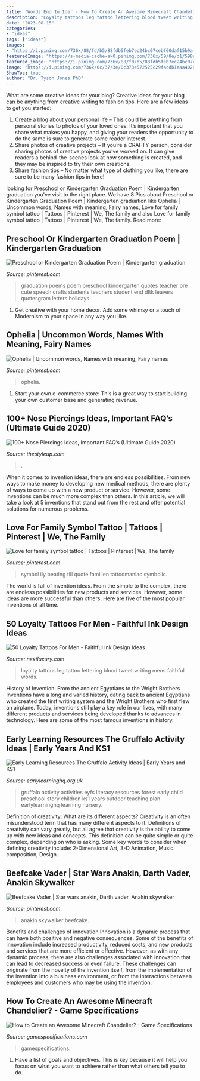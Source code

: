 ```yaml
---
title: "Words End In Ider - How To Create An Awesome Minecraft Chandelier?"
description: "Loyalty tattoos leg tattoo lettering blood tweet writing mens faithful words"
date: "2023-08-15"
categories:
- "ideas"
tags: ["ideas"]
images:
- "https://i.pinimg.com/736x/88/fd/b5/88fdb5feb7ec24bc07cebf60daf15b9a--darth-vader-star-wars-darth.jpg"
featuredImage: "https://s-media-cache-ak0.pinimg.com/736x/59/8e/d1/598ed1d7b8a08e939339e6c1e2558343.jpg"
featured_image: "https://i.pinimg.com/736x/88/fd/b5/88fdb5feb7ec24bc07cebf60daf15b9a--darth-vader-star-wars-darth.jpg"
image: "https://i.pinimg.com/736x/0c/37/3e/0c373e572525c29facdb1eaa4028861b.jpg"
ShowToc: true
author: "Dr. Tyson Jones PhD"
---
```



What are some creative ideas for your blog?
Creative ideas for your blog can be anything from creative writing to fashion tips. Here are a few ideas to get you started: 
1) Create a blog about your personal life – This could be anything from personal stories to photos of your loved ones. It’s important that you share what makes you happy, and giving your readers the opportunity to do the same is sure to generate some reader interest. 
2) Share photos of creative projects – If you’re a CRAFTY person, consider sharing photos of creative projects you’ve worked on. It can give readers a behind-the-scenes look at how something is created, and they may be inspired to try their own creations. 
3) Share fashion tips – No matter what type of clothing you like, there are sure to be many fashion tips in here!

	

		
looking for Preschool or Kindergarten Graduation Poem | Kindergarten graduation you've visit to the right place. We have 8 Pics about Preschool or Kindergarten Graduation Poem | Kindergarten graduation like Ophelia | Uncommon words, Names with meaning, Fairy names, Love for family symbol tattoo | Tattoos | Pinterest | We, The family and also Love for family symbol tattoo | Tattoos | Pinterest | We, The family. Read more:
		
    
## Preschool Or Kindergarten Graduation Poem | Kindergarten Graduation

<img loading=lazy src="https://i.pinimg.com/736x/84/4a/fd/844afd1f53469830980bbf3f7d565ba7--graduation-poems-graduation-crafts.jpg" onerror="this.onerror=null;this.src='https://tse4.mm.bing.net/th?id=OIP.5n7E7S7OJrcU4UhM3QN62gAAAA&amp;pid=15.1';" alt="Preschool or Kindergarten Graduation Poem | Kindergarten graduation">

_Source: pinterest.com_

>graduation poems poem preschool kindergarten quotes teacher pre cute speech crafts students teachers student end dltk leavers quotesgram letters holidays. 

	

1. Get creative with your home decor. Add some whimsy or a touch of Modernism to your space in any way you like. 

    
## Ophelia | Uncommon Words, Names With Meaning, Fairy Names

<img loading=lazy src="https://i.pinimg.com/736x/0c/37/3e/0c373e572525c29facdb1eaa4028861b.jpg" onerror="this.onerror=null;this.src='https://tse2.mm.bing.net/th?id=OIP.0JHjHYkCOTjwLI5AFO-3ywHaLG&amp;pid=15.1';" alt="Ophelia | Uncommon words, Names with meaning, Fairy names">

_Source: pinterest.com_

>ophelia. 

	

1. Start your own e-commerce store: This is a great way to start building your own customer base and generating revenue.

    
## 100+ Nose Piercings Ideas, Important FAQ’s (Ultimate Guide 2020)

<img loading=lazy src="https://thestyleup.com/wp-content/uploads/2016/08/Nose-Piercing-designs7.jpg" onerror="this.onerror=null;this.src='https://tse3.mm.bing.net/th?id=OIP.hDPVeszjBKc5e7K4Wk9xfAHaKc&amp;pid=15.1';" alt="100+ Nose Piercings Ideas, Important FAQ’s (Ultimate Guide 2020)">

_Source: thestyleup.com_

>. 

	

When it comes to invention ideas, there are endless possibilities. From new ways to make money to developing new medical methods, there are plenty of ways to come up with a new product or service. However, some inventions can be much more complex than others. In this article, we will take a look at 5 inventions that stand out from the rest and offer potential solutions for numerous problems.

    
## Love For Family Symbol Tattoo | Tattoos | Pinterest | We, The Family

<img loading=lazy src="https://s-media-cache-ak0.pinimg.com/736x/59/8e/d1/598ed1d7b8a08e939339e6c1e2558343.jpg" onerror="this.onerror=null;this.src='https://tse1.mm.bing.net/th?id=OIP.LDZ4ZXuLsikyNnEgIbzkgAHaJ8&amp;pid=15.1';" alt="Love for family symbol tattoo | Tattoos | Pinterest | We, The family">

_Source: pinterest.com_

>symbol ily beating till quote familien tattoomaniac symbolic. 

	

The world is full of invention ideas. From the simple to the complex, there are endless possibilities for new products and services. However, some ideas are more successful than others. Here are five of the most popular inventions of all time.

    
## 50 Loyalty Tattoos For Men - Faithful Ink Design Ideas

<img loading=lazy src="http://nextluxury.com/wp-content/uploads/orante-lettering-loyalty-leg-tattoos-for-guys.jpg" onerror="this.onerror=null;this.src='https://tse3.mm.bing.net/th?id=OIP.TdDj3kllMZVb_d4ttXNkrwHaLH&amp;pid=15.1';" alt="50 Loyalty Tattoos For Men - Faithful Ink Design Ideas">

_Source: nextluxury.com_

>loyalty tattoos leg tattoo lettering blood tweet writing mens faithful words. 

	

History of Invention: From the ancient Egyptians to the Wright Brothers
Inventions have a long and varied history, dating back to ancient Egyptians who created the first writing system and the Wright Brothers who first flew an airplane. Today, inventions still play a key role in our lives, with many different products and services being developed thanks to advances in technology. Here are some of the most famous inventions in history.

    
## Early Learning Resources The Gruffalo Activity Ideas | Early Years And KS1

<img loading=lazy src="https://www.earlylearninghq.org.uk/wp-content/uploads/2013/04/The-Gruffalo-activity-ideas-3.jpg" onerror="this.onerror=null;this.src='https://tse3.mm.bing.net/th?id=OIP.HtMqFc6GBeaDHLzpwxOsRAAAAA&amp;pid=15.1';" alt="Early Learning Resources The Gruffalo Activity Ideas | Early Years and KS1">

_Source: earlylearninghq.org.uk_

>gruffalo activity activities eyfs literacy resources forest early child preschool story children ks1 years outdoor teaching plan earlylearninghq learning nursery. 

	

Definition of creativity: What are its different aspects?
Creativity is an often misunderstood term that has many different aspects to it. Definitions of creativity can vary greatly, but all agree that creativity is the ability to come up with new ideas and concepts. This definition can be quite simple or quite complex, depending on who is asking. Some key words to consider when defining creativity include: 2-Dimensional Art, 3-D Animation, Music composition, Design.

    
## Beefcake Vader | Star Wars Anakin, Darth Vader, Anakin Skywalker

<img loading=lazy src="https://i.pinimg.com/736x/88/fd/b5/88fdb5feb7ec24bc07cebf60daf15b9a--darth-vader-star-wars-darth.jpg" onerror="this.onerror=null;this.src='https://tse2.mm.bing.net/th?id=OIP.EuNMk0bo04eJytNS5FI1ZAEsEs&amp;pid=15.1';" alt="Beefcake Vader | Star wars anakin, Darth vader, Anakin skywalker">

_Source: pinterest.com_

>anakin skywalker beefcake. 

	

Benefits and challenges of innovation
Innovation is a dynamic process that can have both positive and negative consequences. Some of the benefits of innovation include increased productivity, reduced costs, and new products and services that are more efficient or effective. However, as with any dynamic process, there are also challenges associated with innovation that can lead to decreased success or even failure. These challenges can originate from the novelty of the invention itself, from the implementation of the invention into a business environment, or from the interactions between employees and customers who may be using the invention.

    
## How To Create An Awesome Minecraft Chandelier? - Game Specifications

<img loading=lazy src="https://www.gamespecifications.com/wp-content/uploads/2020/12/Minecraft-Chandelier-End-Rods-1536x864.png" onerror="this.onerror=null;this.src='https://tse1.mm.bing.net/th?id=OIP.aZAWoZYFYClZNAP3BY9uCAHaEK&amp;pid=15.1';" alt="How to Create an Awesome Minecraft Chandelier? - Game Specifications">

_Source: gamespecifications.com_

>gamespecifications. 

	

1. Have a list of goals and objectives. This is key because it will help you focus on what you want to achieve rather than what others tell you to do.


